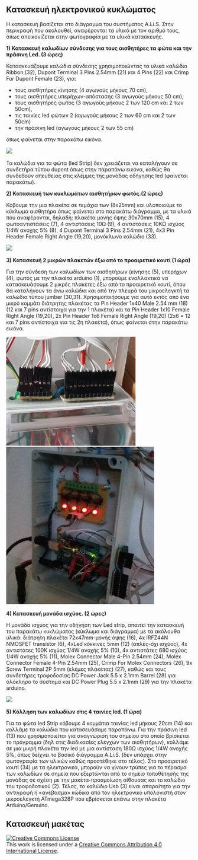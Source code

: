 ## **Κατασκευή ηλεκτρονικού κυκλώματος**

Η κατασκευή βασίζεται στο διάγραμμα του συστήματος A.Li.S. Στην περιγραφή που ακολουθεί, αναφέρονται τα υλικά με τον αριθμό τους, όπως απεικονίζεται στην φωτογραφία με τα υλικά κατασκευής. 

**1) Κατασκευή καλωδίων σύνδεσης για τους αισθητήρες τα φώτα και την πράσινη Led. (3 ώρες)**

Κατασκευάζουμε καλώδια σύνδεσης χρησιμοποιώντας τα υλικά καλώδιο Ribbon (32), Dupont Terminal 3 Pins 2.54mm (21) και 4 Pins (22) και Crimp For Dupont Female (23), για:  

- τους αισθητήρες κίνησης (4 αγωγούς μήκους 70 cm),
- τους αισθητήρες υπερήχων-απόστασης (3 αγωγούς μήκους 50 cm),  
- τους αισθητήρες φωτός (3 αγωγούς μήκους 2 των 120 cm και 2 των 50cm), 
- τις ταινίες led φώτων 2 (αγωγούς μήκους 2 των 60 cm και 2 των 50cm)
- την πράσινη led (αγωγούς μήκους 2 των 55 cm)

 όπως φαίνεται στην παρακάτω εικόνα.

![](https://github.com/konsk/ALiS/blob/master/Schematics-Images/dupont_3.png) 

Τα καλώδια για τα φώτα (led Strip) δεν χρειάζεται να καταλήγουν σε συνδετήρα τύπου dupont όπως στην παραπάνω εικόνα, καθώς θα     συνδεθούν απευθείας στις κλέμμες  της μονάδας οδήγησης led (φαίνεται παρακάτω).

**2) Κατασκευή των κυκλωμάτων αισθητήρων φωτός.(2 ώρες)**

Κόβουμε την μια πλακέτα σε τεμάχια των (8x25mm) και υλοποιούμε το  κύκλωμα αισθητήρα όπως φαίνεται στο παρακάτω διάγραμμα, με τα υλικά που αναφέρονται, δηλαδή: πλακέτα μονής όψης 30x70mm (15), 4 φωτοαντιστάσεις (7), 4 αντιστάσεις 10Ω (9), 4 αντιστάσεις 10ΚΩ ισχύος 1/4W ανοχής 5% (8), 4 Dupont Terminal 3 Pins 2.54mm (21), 4x3 Pin Header Female Right Angle (19,20), μονόκλωνο καλώδιο (33).

![](https://github.com/konsk/ALiS/blob/master/Schematics-Images/LDR2.png)

**3) Κατασκευή 2 μικρών πλακετών έξω από το προαιρετικό κουτί (1 ώρα)**

Για την σύνδεση των καλωδίων των αισθητήρων (κίνησης (5), υπερήχων (4), φωτός με την πλακέτα arduino (1), μπορούμε εναλλακτικά να κατασκευάσουμε 2 μικρές πλακέτες έξω από το προαιρετικό κουτί, όπου θα καταλήγουν τα άνω καλώδια και από την πλευρά του μικροελεγκτή τα καλώδια τύπου jumber (30,31). Χρησιμοποιήσουμε για αυτό εκτός από ένα μικρό κομμάτι διάτρητης πλακέτας τα Pin Header 1x40 Male 2.54 mm (18) (12 και 7 pins αντίστοιχα για την 1 πλακέτα) και τα Pin Header 1x10 Female Right Angle (19,20),  2x Pin Header 1x6 Female Right Angle (19,20) (2x6 = 12 και 7 pins αντίστοιχα για τις 2η πλακέτα), όπως φαίνεται στην παρακάτω εικόνα.

<img src="/Schematics-Images/dupont_box.jpg" width="350"/> <img src="/Schematics-Images/control_unit_1.jpg" width="400"/>

**4) Κατασκευή μονάδα ισχύος. (2 ώρες)**

Η μονάδα ισχύος για την οδήγηση των Led strip, απαιτεί την κατασκευή του παρακάτω κυκλώματος (κύκλωμα και διάγραμμα) με τα ακόλουθα υλικά: διάτρητη πλακέτα 72x47mm-μονής όψης (16), 4x IRFZ44N NMOSFET transistor (6), 4xLed κόκκινες 5mm (12) (απλές-όχι ισχύος), 4x αντιστάτες 100K ισχύος 1/4W ανοχής 5% (10), 4x αντιστάτες 680 ισχύος 1/4W ανοχής 5% (11), Molex Connector Male 4-Pin 2.54mm (24), Molex Connector Female 4-Pin 2.54mm (25), Crimp For Molex Connectors (26), 9x Screw Terminal 2P 5mm  (κλέμες πλακέτας) (27), καθώς και τους συνδετήρες τροφοδοσίας DC Power Jack 5.5 x 2.1mm Barrel (28) για ολόκληρο το σύστημα και DC Power Plug 5.5 x 2.1mm (29) για την πλακέτα arduino.

![](https://github.com/konsk/ALiS/blob/master/Schematics-Images/led_driver.png)

**5) Κόλληση των καλωδίων στις 4 ταινίες led. (1 ώρα)**

Για τα φώτα led Strip κόβουμε 4 κομμάτια ταινίας led μήκους 20cm (14) και κολλάμε τα καλώδια που κατασευάσαμε παραπάνω.
Για την πράσινη led (13) που χρησιμοποιείται για αναγνώριση του σημείου στο οποίο βρίσκεται το πρόγραμμα (δηλ στις διαδικασίες ελέγχων των αισθητήρων), κολλάμε σε μια μικρή πλακέτα την led με μια αντίσταση 180Ω ισχύος 1/4W ανοχής 5%, όπως δείχνει το βασικό διάγραμμα A.Li.S. (δεν υπάρχει στην φωτογραφία των υλικών καθώς προστέθηκε στο τέλος).
Στο προαιρετικό κουτί (34) με τα ηλεκτρονικά, μπορούν να γίνουν τρύπες για το πέρασμα των καλωδίων σε σημεία που εξερτώνται από το σημείο τοποθέτησής της μονάδας σε σχέση με την μακέτα-προσμοίωση αίθουσας και το καλώδιο του τροφοδοτικού (2).
Τέλος, το καλώδιο Usb (3) είναι απαραίτητο για την αντιγραφή ή «ανέβασμα» κώδικα από τον ηλεκτρονικό υπολογιστή στον μικροελεγκτή ATmega328P που εβρίσκεται επάνω στην πλακέτα Arduino/Genuino.



## **Κατασκευή μακέτας**



<a rel="license" href="http://creativecommons.org/licenses/by/4.0/"><img alt="Creative Commons License" style="border-width:0" src="https://i.creativecommons.org/l/by/4.0/88x31.png" /></a><br />This work is licensed under a <a rel="license" href="http://creativecommons.org/licenses/by/4.0/">Creative Commons Attribution 4.0 International License</a>.



